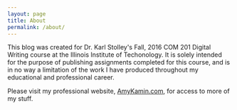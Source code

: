 ```yaml
---
layout: page
title: About
permalink: /about/
---
```


This blog was created for Dr. Karl Stolley's Fall, 2016 COM 201 Digital Writing course at the Illinois Institute of Techonology. It is solely intended for the purpose of publishing assignments completed for this course, and is in no way a limitation of the work I have produced throughout my educational and professional career.

Please visit my professional website, [AmyKamin.com](http://www.amykamin.com), for access to more of my stuff.
